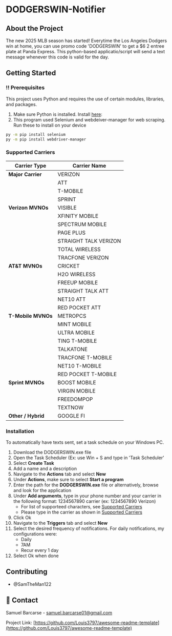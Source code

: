 # DODGERSWIN-Notifier

## About the Project
The new 2025 MLB season has started! Everytime the Los Angeles Dodgers win at home, you can use promo code 'DODGERSWIN' to get a $6 2 entree plate at Panda Express. This python-based applicatio/script will send a text message whenever this code is valid for the day.

## Getting Started

<!-- Prerequisites -->
### :bangbang: Prerequisites

This project uses Python and requires the use of certain modules, libraries, and packages.
1. Make sure Python is installed. Install [here](python.org):
2. This program used Selenium and webdeiver-manager for web scraping. Run these to install on your device
```bash
py -m pip install selenium
py -m pip install webdriver-manager
```
### Supported Carriers
| Carrier Type         | Carrier Name              |
|----------------------|---------------------------|
| **Major Carrier**     | VERIZON                   |
|                      | ATT                       |
|                      | T-MOBILE                  |
|                      | SPRINT                    |
| **Verizon MVNOs**     | VISIBLE                   |
|                      | XFINITY MOBILE            |
|                      | SPECTRUM MOBILE           |
|                      | PAGE PLUS                 |
|                      | STRAIGHT TALK VERIZON     |
|                      | TOTAL WIRELESS            |
|                      | TRACFONE VERIZON          |
| **AT&T MVNOs**        | CRICKET                   |
|                      | H2O WIRELESS              |
|                      | FREEUP MOBILE             |
|                      | STRAIGHT TALK ATT         |
|                      | NET10 ATT                 |
|                      | RED POCKET ATT            |
| **T-Mobile MVNOs**    | METROPCS                  |
|                      | MINT MOBILE               |
|                      | ULTRA MOBILE              |
|                      | TING T-MOBILE             |
|                      | TALKATONE                 |
|                      | TRACFONE T-MOBILE         |
|                      | NET10 T-MOBILE            |
|                      | RED POCKET T-MOBILE       |
| **Sprint MVNOs**      | BOOST MOBILE              |
|                      | VIRGIN MOBILE             |
|                      | FREEDOMPOP                |
|                      | TEXTNOW                   |
| **Other / Hybrid**    | GOOGLE FI                 |


<!-- Installation -->
### Installation

To automatically have texts sent, set a task schedule on your Windows PC.

1. Download the DODGERSWIN.exe file
2. Open the Task Scheduler (Ex: use Win + S and type in 'Task Scheduler'
3. Select **Create Task**
4. Add a name and a description
5. Navigate to the **Actions** tab and select **New**
6. Under **Actions**, make sure to select **Start a program**
7. Enter the path for the **DODGERSWIN.exe** file or alternatively, browse and look for the application
8. Under **Add arguments**, type in your phone number and your carrier in the following format: 1234567890 carrier (ex: 1234567890 Verizon)
   - For list of supporteed characters, see [Supported Carriers](#supported-carriers)
   - Please type in the carrier as shown in [Supported Carriers](#supported-carriers)
10. Click Ok
11. Navigate to the **Triggers** tab and select **New**
12. Select the desired frequency of notifications. For daily notifications, my configurations were:
    - Daily
    - 7AM
    - Recur every 1 day
13. Select Ok when done

<!-- Contributing -->
## Contributing
- @SamTheMan122

<!-- Contact -->
## :handshake: Contact

Samuel Barcarse - samuel.barcarse01@gmail.com

Project Link: [https://github.com/Louis3797/awesome-readme-template](https://github.com/Louis3797/awesome-readme-template)
